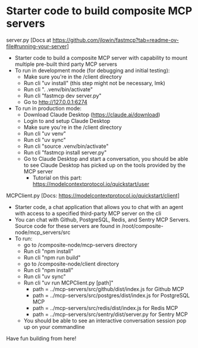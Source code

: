 # Starter code to build composite MCP servers

server.py [Docs at https://github.com/jlowin/fastmcp?tab=readme-ov-file#running-your-server]

- Starter code to build a composite MCP server with capability to mount multiple pre-built third party MCP servers
- To run in development mode (for debugging and initial testing): 
    - Make sure you're in the /client directory
    - Run cli "uv install" (this step might not be necessary, lmk)
    - Run cli ". .venv/bin/activate"
    - Run cli "fastmcp dev server.py"
    - Go to http://127.0.0.1:6274
- To run in production mode:
    - Download Claude Desktop (https://claude.ai/download)
    - Login to and setup Claude Desktop
    - Make sure you're in the /client directory
    - Run cli "uv venv"
    - Run cli "uv sync"
    - Run cli "source .venv/bin/activate"
    - Run cli "fastmcp install server.py"
    - Go to Claude Desktop and start a conversation, you should be able to see Claude Desktop has picked up on the tools provided by the MCP server
        - Tutorial on this part: https://modelcontextprotocol.io/quickstart/user

MCPClient.py [Docs: https://modelcontextprotocol.io/quickstart/client]

- Starter code, a chat application that allows you to chat with an agent with access to a specified third-party MCP server on the cli
- You can chat with Github, PostgreSQL, Redis, and Sentry MCP Servers. Source code for these servers are found in /root/composite-node/mcp_servers/src
- To run:
    - go to /composite-node/mcp-servers directory
    - Run cli "npm install"
    - Run cli "npm run build"
    - go to /composite-node/client directory
    - Run cli "npm install"
    - Run cli "uv sync"
    - Run cli "uv run MCPClient.py [path]"
        - path = ../mcp-servers/src/github/dist/index.js for Github MCP
        - path = ../mcp-servers/src/postgres/dist/index.js for PostgreSQL MCP
        - path = ../mcp-servers/src/redis/dist/index.js for Redis MCP
        - path = ../mcp-servers/src/sentry/dist/server.py for Sentry MCP
    - You should be able to see an interactive conversation session pop up on your commandline

Have fun building from here!
        